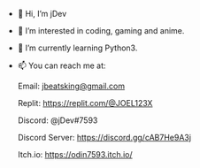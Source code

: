 - 👋 Hi, I’m jDev

- 👀 I’m interested in coding, gaming and anime.

- 🌱 I’m currently learning Python3.

- 📫 You can reach me at:
      
     Email: jbeatsking@gmail.com
     
     Replit: https://replit.com/@JOEL123X
     
     Discord: @jDev#7593
     
     Discord Server: https://discord.gg/cAB7He9A3j
     
     Itch.io: https://odin7593.itch.io/
      

<!---
JXTK/JXTK is a ✨ special ✨ repository because its `README.md` (this file) appears on your GitHub profile.
You can click the Preview link to take a look at your changes.

- 💞️ I’m looking to collaborate on ... (4)

--->
